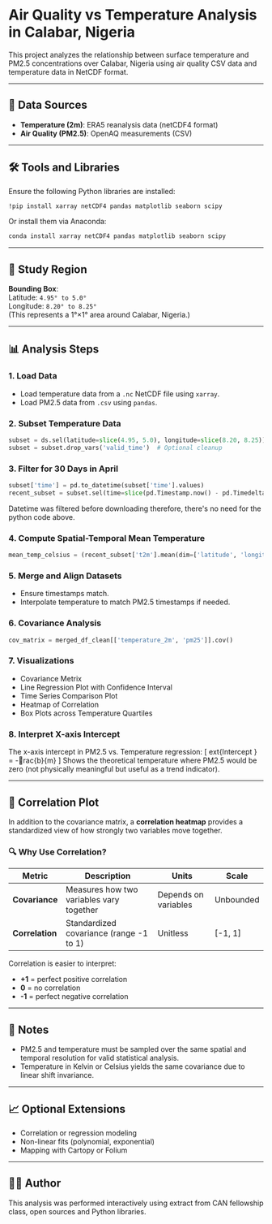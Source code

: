 
# Air Quality vs Temperature Analysis in Calabar, Nigeria

This project analyzes the relationship between surface temperature and PM2.5 concentrations over Calabar, Nigeria using air quality CSV data and temperature data in NetCDF format.

---

## 📁 Data Sources

- **Temperature (2m)**: ERA5 reanalysis data (netCDF4 format)
- **Air Quality (PM2.5)**: OpenAQ measurements (CSV)

---

## 🛠️ Tools and Libraries

Ensure the following Python libraries are installed:

```bash
!pip install xarray netCDF4 pandas matplotlib seaborn scipy
```

Or install them via Anaconda:

```bash
conda install xarray netCDF4 pandas matplotlib seaborn scipy
```

---

## 📍 Study Region

**Bounding Box**:  
Latitude: `4.95° to 5.0°`  
Longitude: `8.20° to 8.25°`  
(This represents a 1°×1° area around Calabar, Nigeria.)

---

## 📊 Analysis Steps

### 1. Load Data

- Load temperature data from a `.nc` NetCDF file using `xarray`.
- Load PM2.5 data from `.csv` using `pandas`.

### 2. Subset Temperature Data

```python
subset = ds.sel(latitude=slice(4.95, 5.0), longitude=slice(8.20, 8.25))
subset = subset.drop_vars('valid_time')  # Optional cleanup
```

### 3. Filter for 30 Days in April

```python
subset['time'] = pd.to_datetime(subset['time'].values)
recent_subset = subset.sel(time=slice(pd.Timestamp.now() - pd.Timedelta(days=30), None))
```
Datetime was filtered before downloading therefore, there's no need for the python code above.


### 4. Compute Spatial-Temporal Mean Temperature

```python
mean_temp_celsius = (recent_subset['t2m'].mean(dim=['latitude', 'longitude', 'time']) - 273.15).values
```

### 5. Merge and Align Datasets

- Ensure timestamps match.
- Interpolate temperature to match PM2.5 timestamps if needed.

### 6. Covariance Analysis

```python
cov_matrix = merged_df_clean[['temperature_2m', 'pm25']].cov()
```

### 7. Visualizations

- Covariance Metrix
- Line Regression Plot with Confidence Interval
- Time Series Comparison Plot
- Heatmap of Correlation
- Box Plots across Temperature Quartiles

### 8. Interpret X-axis Intercept

The x-axis intercept in PM2.5 vs. Temperature regression:
\[
	ext{Intercept } = -rac{b}{m}
\]
Shows the theoretical temperature where PM2.5 would be zero (not physically meaningful but useful as a trend indicator).


---

## 🔗 Correlation Plot

In addition to the covariance matrix, a **correlation heatmap** provides a standardized view of how strongly two variables move together.

### 🔍 Why Use Correlation?

| Metric       | Description                                  | Units              | Scale     |
|--------------|----------------------------------------------|---------------------|-----------|
| **Covariance** | Measures how two variables vary together      | Depends on variables | Unbounded |
| **Correlation** | Standardized covariance (range -1 to 1)      | Unitless             | [-1, 1]   |

Correlation is easier to interpret:
- **+1** = perfect positive correlation
- **0** = no correlation
- **-1** = perfect negative correlation

---

## 📌 Notes

- PM2.5 and temperature must be sampled over the same spatial and temporal resolution for valid statistical analysis.
- Temperature in Kelvin or Celsius yields the same covariance due to linear shift invariance.

---

## 📈 Optional Extensions

- Correlation or regression modeling
- Non-linear fits (polynomial, exponential)
- Mapping with Cartopy or Folium

---

## 👨‍🔬 Author

This analysis was performed interactively using extract from CAN fellowship class, open sources and Python libraries.
